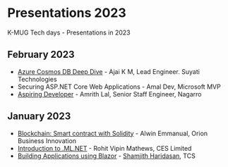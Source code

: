 # Presentations 2023

K-MUG Tech days - Presentations in 2023

## February 2023

* [Azure Cosmos DB Deep Dive](https://github.com/k-mug/Presentations-2023/blob/main/February-2023/Azure-Cosmos-DB-Ajai.pptx) - Ajai K M, Lead Engineer. Suyati Technologies
* Securing ASP.NET Core Web Applications - Amal Dev, Microsoft MVP
* [Aspiring Developer](https://github.com/k-mug/Presentations-2023/blob/main/February-2023/Aspiring-Developer-AmritLal.pptx) - Amrith Lal, Senior Staff Engineer, Nagarro

## January 2023
* [Blockchain: Smart contract with Solidity](https://github.com/k-mug/Presentations-2023/blob/main/January-2023/Smart%20Contracts%20using%20solidity.pptx) - Alwin Emmanual, Orion Business Innovation
* [Introduction to .ML.NET](https://github.com/k-mug/Presentations-2023/blob/main/January-2023/MLNET-Jan2023-Rohit.pptx) - Rohit Vipin Mathews, CES Limited
* [Building Applications using Blazor](https://github.com/k-mug/Presentations-2023/blob/main/January-2023/Blazor-Jan2023-Shamjith.pptx) - [Shamjith Haridasan](https://github.com/ShamjithHaridasan), TCS

